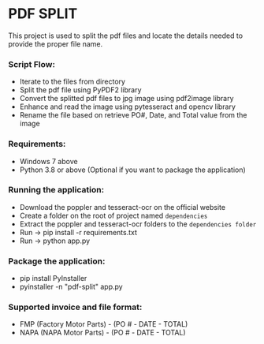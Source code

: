 # PDF SPLIT
This project is used to split the pdf files and locate the details needed to provide the proper file name.

### Script Flow:
- Iterate to the files from directory
- Split the pdf file using PyPDF2 library
- Convert the splitted pdf files to jpg image using pdf2image library
- Enhance and read the image using pytesseract and opencv library
- Rename the file based on retrieve PO#, Date, and Total value from the image

### Requirements:
- Windows 7 above
- Python 3.8 or above (Optional if you want to package the application)

### Running the application:
- Download the poppler and tesseract-ocr on the official website
- Create a folder on the root of project named `dependencies`
- Extract the poppler and tesseract-ocr folders to the `dependencies folder`
- Run -> pip install -r requirements.txt
- Run -> python app.py

### Package the application:
- pip install PyInstaller
- pyinstaller -n "pdf-split" app.py

### Supported invoice and file format:
- FMP (Factory Motor Parts) - (PO # - DATE - TOTAL)
- NAPA (NAPA Motor Parts) - (PO # - DATE - TOTAL)
